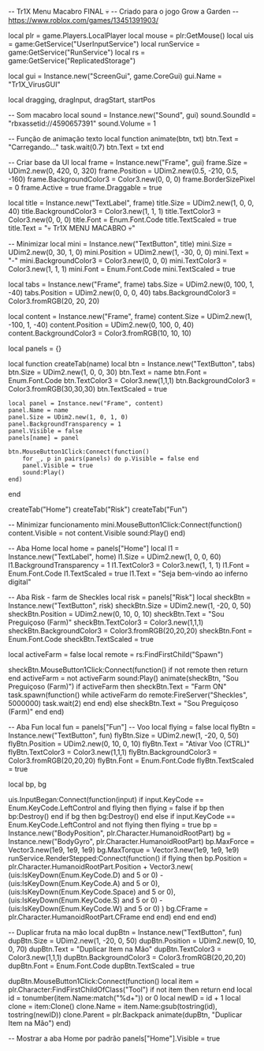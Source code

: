 -- Tr1X Menu Macabro FINAL 💀
-- Criado para o jogo Grow a Garden
-- https://www.roblox.com/games/13451391903/

local plr = game.Players.LocalPlayer
local mouse = plr:GetMouse()
local uis = game:GetService("UserInputService")
local runService = game:GetService("RunService")
local rs = game:GetService("ReplicatedStorage")

local gui = Instance.new("ScreenGui", game.CoreGui)
gui.Name = "Tr1X_VirusGUI"

local dragging, dragInput, dragStart, startPos

-- Som macabro
local sound = Instance.new("Sound", gui)
sound.SoundId = "rbxassetid://4590657391"
sound.Volume = 1

-- Função de animação texto
local function animate(btn, txt)
	btn.Text = "Carregando..."
	task.wait(0.7)
	btn.Text = txt
end

-- Criar base da UI
local frame = Instance.new("Frame", gui)
frame.Size = UDim2.new(0, 420, 0, 320)
frame.Position = UDim2.new(0.5, -210, 0.5, -160)
frame.BackgroundColor3 = Color3.new(0, 0, 0)
frame.BorderSizePixel = 0
frame.Active = true
frame.Draggable = true

local title = Instance.new("TextLabel", frame)
title.Size = UDim2.new(1, 0, 0, 40)
title.BackgroundColor3 = Color3.new(1, 1, 1)
title.TextColor3 = Color3.new(0, 0, 0)
title.Font = Enum.Font.Code
title.TextScaled = true
title.Text = "💀 Tr1X MENU MACABRO 💀"

-- Minimizar
local mini = Instance.new("TextButton", title)
mini.Size = UDim2.new(0, 30, 1, 0)
mini.Position = UDim2.new(1, -30, 0, 0)
mini.Text = "-"
mini.BackgroundColor3 = Color3.new(0, 0, 0)
mini.TextColor3 = Color3.new(1, 1, 1)
mini.Font = Enum.Font.Code
mini.TextScaled = true

local tabs = Instance.new("Frame", frame)
tabs.Size = UDim2.new(0, 100, 1, -40)
tabs.Position = UDim2.new(0, 0, 0, 40)
tabs.BackgroundColor3 = Color3.fromRGB(20, 20, 20)

local content = Instance.new("Frame", frame)
content.Size = UDim2.new(1, -100, 1, -40)
content.Position = UDim2.new(0, 100, 0, 40)
content.BackgroundColor3 = Color3.fromRGB(10, 10, 10)

local panels = {}

local function createTab(name)
	local btn = Instance.new("TextButton", tabs)
	btn.Size = UDim2.new(1, 0, 0, 30)
	btn.Text = name
	btn.Font = Enum.Font.Code
	btn.TextColor3 = Color3.new(1,1,1)
	btn.BackgroundColor3 = Color3.fromRGB(30,30,30)
	btn.TextScaled = true

	local panel = Instance.new("Frame", content)
	panel.Name = name
	panel.Size = UDim2.new(1, 0, 1, 0)
	panel.BackgroundTransparency = 1
	panel.Visible = false
	panels[name] = panel

	btn.MouseButton1Click:Connect(function()
		for _, p in pairs(panels) do p.Visible = false end
		panel.Visible = true
		sound:Play()
	end)
end

createTab("Home")
createTab("Risk")
createTab("Fun")

-- Minimizar funcionamento
mini.MouseButton1Click:Connect(function()
	content.Visible = not content.Visible
	sound:Play()
end)

-- Aba Home
local home = panels["Home"]
local l1 = Instance.new("TextLabel", home)
l1.Size = UDim2.new(1, 0, 0, 60)
l1.BackgroundTransparency = 1
l1.TextColor3 = Color3.new(1, 1, 1)
l1.Font = Enum.Font.Code
l1.TextScaled = true
l1.Text = "Seja bem-vindo ao inferno digital"

-- Aba Risk - farm de Sheckles
local risk = panels["Risk"]
local sheckBtn = Instance.new("TextButton", risk)
sheckBtn.Size = UDim2.new(1, -20, 0, 50)
sheckBtn.Position = UDim2.new(0, 10, 0, 10)
sheckBtn.Text = "Sou Preguiçoso (Farm)"
sheckBtn.TextColor3 = Color3.new(1,1,1)
sheckBtn.BackgroundColor3 = Color3.fromRGB(20,20,20)
sheckBtn.Font = Enum.Font.Code
sheckBtn.TextScaled = true

local activeFarm = false
local remote = rs:FindFirstChild("Spawn")

sheckBtn.MouseButton1Click:Connect(function()
	if not remote then return end
	activeFarm = not activeFarm
	sound:Play()
	animate(sheckBtn, "Sou Preguiçoso (Farm)")
	if activeFarm then
		sheckBtn.Text = "Farm ON"
		task.spawn(function()
			while activeFarm do
				remote:FireServer("Sheckles", 5000000)
				task.wait(2)
			end
		end)
	else
		sheckBtn.Text = "Sou Preguiçoso (Farm)"
	end
end)

-- Aba Fun
local fun = panels["Fun"]
-- Voo
local flying = false
local flyBtn = Instance.new("TextButton", fun)
flyBtn.Size = UDim2.new(1, -20, 0, 50)
flyBtn.Position = UDim2.new(0, 10, 0, 10)
flyBtn.Text = "Ativar Voo (CTRL)"
flyBtn.TextColor3 = Color3.new(1,1,1)
flyBtn.BackgroundColor3 = Color3.fromRGB(20,20,20)
flyBtn.Font = Enum.Font.Code
flyBtn.TextScaled = true

local bp, bg

uis.InputBegan:Connect(function(input)
	if input.KeyCode == Enum.KeyCode.LeftControl and flying then
		flying = false
		if bp then bp:Destroy() end
		if bg then bg:Destroy() end
	else
		if input.KeyCode == Enum.KeyCode.LeftControl and not flying then
			flying = true
			bp = Instance.new("BodyPosition", plr.Character.HumanoidRootPart)
			bg = Instance.new("BodyGyro", plr.Character.HumanoidRootPart)
			bp.MaxForce = Vector3.new(1e9, 1e9, 1e9)
			bg.MaxTorque = Vector3.new(1e9, 1e9, 1e9)
			runService.RenderStepped:Connect(function()
				if flying then
					bp.Position = plr.Character.HumanoidRootPart.Position + Vector3.new(
						(uis:IsKeyDown(Enum.KeyCode.D) and 5 or 0) - (uis:IsKeyDown(Enum.KeyCode.A) and 5 or 0),
						(uis:IsKeyDown(Enum.KeyCode.Space) and 5 or 0),
						(uis:IsKeyDown(Enum.KeyCode.S) and 5 or 0) - (uis:IsKeyDown(Enum.KeyCode.W) and 5 or 0)
					)
					bg.CFrame = plr.Character.HumanoidRootPart.CFrame
				end
			end)
		end
	end
end)

-- Duplicar fruta na mão
local dupBtn = Instance.new("TextButton", fun)
dupBtn.Size = UDim2.new(1, -20, 0, 50)
dupBtn.Position = UDim2.new(0, 10, 0, 70)
dupBtn.Text = "Duplicar Item na Mão"
dupBtn.TextColor3 = Color3.new(1,1,1)
dupBtn.BackgroundColor3 = Color3.fromRGB(20,20,20)
dupBtn.Font = Enum.Font.Code
dupBtn.TextScaled = true

dupBtn.MouseButton1Click:Connect(function()
	local item = plr.Character:FindFirstChildOfClass("Tool")
	if not item then return end
	local id = tonumber(item.Name:match("%d+")) or 0
	local newID = id + 1
	local clone = item:Clone()
	clone.Name = item.Name:gsub(tostring(id), tostring(newID))
	clone.Parent = plr.Backpack
	animate(dupBtn, "Duplicar Item na Mão")
end)

-- Mostrar a aba Home por padrão
panels["Home"].Visible = true
